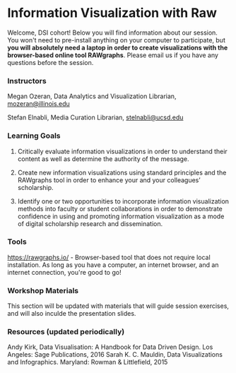 # Information Visualization with Raw

Welcome, DSI cohort! Below you will find information about our session. You won't need to pre-install anything on your computer to participate, but **you will absolutely need a laptop in order to create visualizations with the browser-based online tool RAWgraphs**. Please email us if you have any questions before the session.

### Instructors

Megan Ozeran, Data Analytics and Visualization Librarian, mozeran@illinois.edu

Stefan Elnabli, Media Curation Librarian, stelnabli@ucsd.edu

### Learning Goals

1) Critically evaluate information visualizations in order to understand their content as well as determine the authority of the message.

2) Create new information visualizations using standard principles and the RAWgraphs tool in order to enhance your and your colleagues’ scholarship.

3) Identify one or two opportunities to incorporate information visualization methods into faculty or student collaborations in order to demonstrate confidence in using and promoting information visualization as a mode of digital scholarship research and dissemination.

### Tools

https://rawgraphs.io/ - Browser-based tool that does not require local installation. As long as you have a computer, an internet browser, and an internet connection, you're good to go!

### Workshop Materials

This section will be updated with materials that will guide session exercises, and will also inculde the presentation slides.

### Resources (updated periodically)

Andy Kirk, Data Visualisation: A Handbook for Data Driven Design. Los Angeles: Sage Publications, 2016
Sarah K. C. Mauldin, Data Visualizations and Infographics. Maryland: Rowman & Littlefield, 2015
